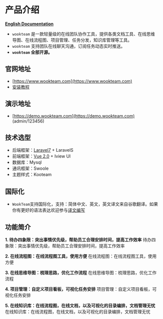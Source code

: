 # 产品介绍

**[English Documentation](./README-EN.md)**

- `wookteam` 是一款轻量级的在线团队协作工具，提供各类文档工具、在线思维导图、在线流程图、项目管理、任务分发，知识库管理等工具。
- `wookteam` 支持团队在线聊天沟通，订阅任务动态实时推送。
- **`wookteam` 全部开源。**

## 官网地址

- [https://www.wookteam.com](https://www.wookteam.com)
- [安装教程](./INSTALL.md)

## 演示地址

- [https://demo.wookteam.com](https://demo.wookteam.com) (admin/123456)


## 技术选型

- 后端框架：[Laravel7](https://laravel.com/) + LaravelS
- 前端框架：[Vue 2.0](https://cn.vuejs.org/) + Iview UI
- 数据库：Mysql
- 通讯框架：Swoole
- 主题样式：Kooteam

## 国际化

- `WookTeam`支持国际化，支持：简体中文、英文，英文译文来自谷歌翻译。如果你有更好的语法表达欢迎参与[译文编写](https://docs.google.com/spreadsheets/d/1m0de8-5vCwjKRwW_lsgzsi8wmOmQRl_bIMGN988Keak/edit?usp=sharing)

## 功能简介

**1. 待办四象限：突出事情优先级，帮助员工合理安排时间，提高工作效率**
待办四象限：突出事情优先级，帮助员工合理安排时间，提高工作效率

**2. 在线流程图：在线流程图工具，使用方便**
在线流程图：在线流程图工具，使用方便

**3. 在线思维导图：梳理思路，优化工作流程**
在线思维导图：梳理思路，优化工作流程

**4. 项目管理：自定义项目看板，可视化任务安排**
项目管理：自定义项目看板，可视化任务安排

**5. 在线知识库：在线流程图，在线文档，以及可视化的目录编排，文档管理无忧**
在线知识库：在线流程图，在线文档，以及可视化的目录编排，文档管理无忧
